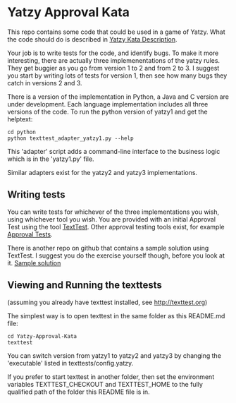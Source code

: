 Yatzy Approval Kata 
====================

This repo contains some code that could be used in a game of Yatzy. What the code should do is described in [Yatzy Kata Description](https://sammancoaching.org/kata_descriptions/yatzy.html).

Your job is to write tests for the code, and identify bugs. To make it more 
interesting, there are actually three implemenentations of the yatzy rules. They 
get buggier as you go from version 1 to 2 and from 2 to 3. I suggest you start
by writing lots of tests for version 1, then see how many bugs they catch in versions 2 and 3.

There is a version of the implementation in Python, a Java and C version are under development. Each language implementation includes all three versions of the code. To run the python version of yatzy1 and get the helptext:

	cd python
	python texttest_adapter_yatzy1.py --help

This 'adapter' script adds a command-line interface to the business logic which is
in the 'yatzy1.py' file.

Similar adapters exist for the yatzy2 and yatzy3 implementations.

Writing tests
-------------

You can write tests for whichever of the three implementations you wish, using whichever tool you wish. You are provided with an initial Approval Test using the tool [TextTest](http://texttest.org). Other approval testing tools exist, for example [Approval Tests](http://approvaltests.com/). 

There is another repo on github that contains a sample solution using TextTest. I suggest you do
the exercise yourself though, before you look at it. [Sample solution](https://github.com/emilybache/Yatzy-Approval-Kata-sample-solution)

Viewing and Running the texttests
---------------------------------

(assuming you already have texttest installed, see http://texttest.org)

The simplest way is to open texttest in the same folder as this README.md file:

    cd Yatzy-Approval-Kata
	texttest 

You can switch version from yatzy1 to yatzy2 and yatzy3 by changing the 'executable' listed in texttests/config.yatzy.

If you prefer to start texttest in another folder, then set the environment variables TEXTTEST_CHECKOUT and TEXTTEST_HOME to the fully qualified path of the folder this README file is in.

